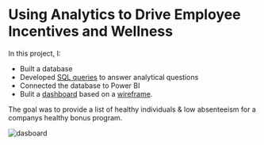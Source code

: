 # Using Analytics to Drive Employee Incentives and Wellness
In this project, I:
- Built a database
- Developed [SQL queries](https://github.com/ndomah/Nilesh-Data-Portfolio/blob/main/HR%20Analytics/HR%20Analtyics.sql) to answer analytical questions
- Connected the database to Power BI
- Bulit a [dashboard](https://github.com/ndomah/Nilesh-Data-Portfolio/blob/main/HR%20Analytics/HR%20Analytics%20Dashboard.pbix) based on a [wireframe](https://github.com/ndomah/Nilesh-Data-Portfolio/blob/main/HR%20Analytics/Wireframe.png). 

The goal was to provide a list of healthy individuals & low absenteeism for a companys healthy bonus program.

![dasboard](https://github.com/ndomah/Nilesh-Data-Portfolio/blob/main/HR%20Analytics/HR%20Analytics%20Dashboard.png)

